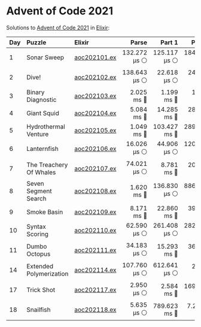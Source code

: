 # Advent of Code 2021

Solutions to [Advent of Code 2021](https://adventofcode.com/2021/) in [Elixir](https://elixir-lang.org/):

| Day  | Puzzle                  | Elixir                                                  |        Parse |       Part 1 |       Part 2 |
| :--- | :---------------------- | :------------------------------------------------------ | -----------: | -----------: | -----------: |
| 1    | Sonar Sweep             | [aoc202101.ex](01_sonar_sweep/aoc202101.ex)             | 132.272 µs ⚪️ | 125.117 µs ⚪️ | 184.816 µs ⚪️ |
| 2    | Dive!                   | [aoc202102.ex](02_dive/aoc202102.ex)                    | 138.643 µs ⚪️ |  22.618 µs ⚪️ |  24.599 µs ⚪️ |
| 3    | Binary Diagnostic       | [aoc202103.ex](03_binary_diagnostic/aoc202103.ex)       |   2.025 ms 🔵 |   1.199 ms 🔵 |   1.750 ms 🔵 |
| 4    | Giant Squid             | [aoc202104.ex](04_giant_squid/aoc202104.ex)             |   5.084 ms 🔵 |  14.285 ms 🔵 |  28.576 ms 🔵 |
| 5    | Hydrothermal Venture    | [aoc202105.ex](05_hydrothermal_venture/aoc202105.ex)    |   1.049 ms 🔵 | 103.427 ms 🔵 | 289.053 ms 🔵 |
| 6    | Lanternfish             | [aoc202106.ex](06_lanternfish/aoc202106.ex)             |  16.026 µs ⚪️ |  44.906 µs ⚪️ | 120.088 µs ⚪️ |
| 7    | The Treachery Of Whales | [aoc202107.ex](07_the_treachery_of_whales/aoc202107.ex) |  74.021 µs ⚪️ |   8.781 ms 🔵 |  20.846 ms 🔵 |
| 8    | Seven Segment Search    | [aoc202108.ex](08_seven_segment_search/aoc202108.ex)    |   1.620 ms 🔵 | 136.830 µs ⚪️ | 886.170 µs ⚪️ |
| 9    | Smoke Basin             | [aoc202109.ex](09_smoke_basin/aoc202109.ex)             |   8.171 ms 🔵 |  22.860 ms 🔵 |  39.288 ms 🔵 |
| 10   | Syntax Scoring          | [aoc202110.ex](10_syntax_scoring/aoc202110.ex)          |  62.590 µs ⚪️ | 261.408 µs ⚪️ | 282.384 µs ⚪️ |
| 11   | Dumbo Octopus           | [aoc202111.ex](11_dumbo_octopus/aoc202111.ex)           |  34.183 µs ⚪️ |  15.293 ms 🔵 |  36.121 ms 🔵 |
| 14   | Extended Polymerization | [aoc202114.ex](14_extended_polymerization/aoc202114.ex) | 107.760 µs ⚪️ | 612.641 µs ⚪️ |   2.653 ms 🔵 |
| 17   | Trick Shot              | [aoc202117.ex](17_trick_shot/aoc202117.ex)              |   2.950 µs ⚪️ |   2.584 ms 🔵 | 169.449 ms 🔵 |
| 18   | Snailfish               | [aoc202118.ex](18_snailfish/aoc202118.ex)               |   5.635 µs ⚪️ | 789.623 ms 🔵 |    7.245 s 🔴 |
